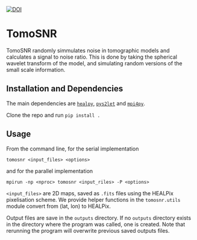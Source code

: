 [![DOI](https://zenodo.org/badge/DOI/10.5281/zenodo.3594850.svg)](https://doi.org/10.5281/zenodo.3594850)

# TomoSNR

TomoSNR randomly simmulates noise in tomographic models and calculates a signal to noise ratio. This is done by taking the spherical wavelet transform of the model, and simulating random versions of the small scale information.

## Installation and Dependencies

The main dependencies are [`healpy`](https://healpy.readthedocs.io/), [`pys2let`](http://astro-informatics.github.io/s2let/) and [`mpi4py`](https://mpi4py.readthedocs.io/).

Clone the repo and run `pip install .`

## Usage

From the command line, for the serial implementation

`tomosnr <input_files> <options>`

and for the parallel implementation

`mpirun -np <nproc> tomosnr <input_riles> -P <options>`

`<input_files>` are 2D maps, saved as `.fits` files using the HEALPix pixelisation scheme.  We provide helper functions in the `tomosnr.utils` module convert from (lat, lon) to HEALPix.

Output files are save in the `outputs` directory.  If no `outputs` directory exists in the directory where the program was called, one is created.  Note that rerunning the program will overwrite previous saved outputs files.
